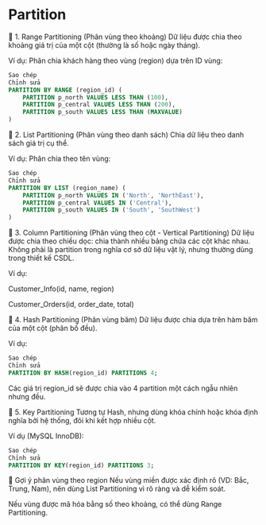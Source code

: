 # Partition

🔹 1. Range Partitioning (Phân vùng theo khoảng)
Dữ liệu được chia theo khoảng giá trị của một cột (thường là số hoặc ngày tháng).

Ví dụ: Phân chia khách hàng theo vùng (region) dựa trên ID vùng:

```sql
Sao chép
Chỉnh sửa
PARTITION BY RANGE (region_id) (
    PARTITION p_north VALUES LESS THAN (100),
    PARTITION p_central VALUES LESS THAN (200),
    PARTITION p_south VALUES LESS THAN (MAXVALUE)
)
```

🔹 2. List Partitioning (Phân vùng theo danh sách)
Chia dữ liệu theo danh sách giá trị cụ thể.

Ví dụ: Phân chia theo tên vùng:

```sql
Sao chép
Chỉnh sửa
PARTITION BY LIST (region_name) (
    PARTITION p_north VALUES IN ('North', 'NorthEast'),
    PARTITION p_central VALUES IN ('Central'),
    PARTITION p_south VALUES IN ('South', 'SouthWest')
)
```

🔹 3. Column Partitioning (Phân vùng theo cột - Vertical Partitioning)
Dữ liệu được chia theo chiều dọc: chia thành nhiều bảng chứa các cột khác nhau. Không phải là partition trong nghĩa cơ sở dữ liệu vật lý, nhưng thường dùng trong thiết kế CSDL.

Ví dụ:

Customer_Info(id, name, region)

Customer_Orders(id, order_date, total)

🔹 4. Hash Partitioning (Phân vùng băm)
Dữ liệu được chia dựa trên hàm băm của một cột (phân bố đều).

Ví dụ:

```sql
Sao chép
Chỉnh sửa
PARTITION BY HASH(region_id) PARTITIONS 4;
```
Các giá trị region_id sẽ được chia vào 4 partition một cách ngẫu nhiên nhưng đều.

🔹 5. Key Partitioning
Tương tự Hash, nhưng dùng khóa chính hoặc khóa định nghĩa bởi hệ thống, đôi khi kết hợp nhiều cột.

Ví dụ (MySQL InnoDB):

```sql
Sao chép
Chỉnh sửa
PARTITION BY KEY(region_id) PARTITIONS 3;
```

📌 Gợi ý phân vùng theo region
Nếu vùng miền được xác định rõ (VD: Bắc, Trung, Nam), nên dùng List Partitioning vì rõ ràng và dễ kiểm soát.

Nếu vùng được mã hóa bằng số theo khoảng, có thể dùng Range Partitioning.

